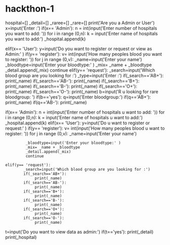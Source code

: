 # hackthon-1
hospital=[]
_detail=[]
_raree=[]
_rare=[]
print('Are you a Admin or User')
x=input('Enter :')
if(x== 'Admin'):
    n = int(input('Enter number of hospitals you want to add: '))
    for i in range (0,n):
     k = input('Enter name of hospitals you want to add:')
     _hospital.append(k)

elif(x== 'User'):
    y=input('Do you want to register or request or view as Admin:' )
    if(y== 'register'):
         v= int(input('How many peoples blood you want to register: '))
         for j in range (0,v):
             _name=input('Enter your name')
             _bloodtype=input('Enter your bloodtype:' )
             _mix= _name + _bloodtype
             _detail.append(_mix)
             continue
    elif(y== 'request'):
            _search=input('Which blood group are you looking for :')
            _type=input('Enter :')
            if(_search=='AB+'):
                 print(_name)
            if(_search=='AB-'):
                 print(_name)
            if(_search=='B+'):
                 print(_name)
            if(_search=='B-'):
                 print(_name)
            if(_search=='O+'):
                 print(_name)
            if(_search=='O-'):
                 print(_name)
b=input('R u looking for rare bloodgroup: ')
if(b=='yes'):
     q=input('Enter bloodgroup:')
     if(q=='AB+'):
        print(_name)
     if(q=='AB-'):
         print(_name)

    


 

if(x== 'Admin'):
    n = int(input('Enter number of hospitals u want to add: '))
    for i in range (0,n):
     k = input('Enter name of hospitals u want to add:')
     _hospital.append(k)
elif(x== 'User'):
    y=input('Do u want to register or request:' )
    if(y== 'register'):
         v= int(input('How many peoples blood u want to register: '))
         for j in range (0,v):
             _name=input('Enter your name')
             
             _bloodtype=input('Enter your bloodtype:' )
             _mix= _name + _bloodtype
             _detail.append(_mix)
             continue
                   
    elif(y== 'request'):
            _search=input('Which blood group are you looking for :')
            if(_search=='AB+'):
                 print(_name)
            if(_search=='AB-'):
                 print(_name)
            if(_search=='B+'):
                 print(_name)
            if(_search=='B-'):
                 print(_name)
            if(_search=='O+'):
                 print(_name)
            if(_search=='O-'):
                 print(_name)

t=input('Do you want to view data as admin:')
if(t=='yes'):
     print(_detail)
print(_hospital)


